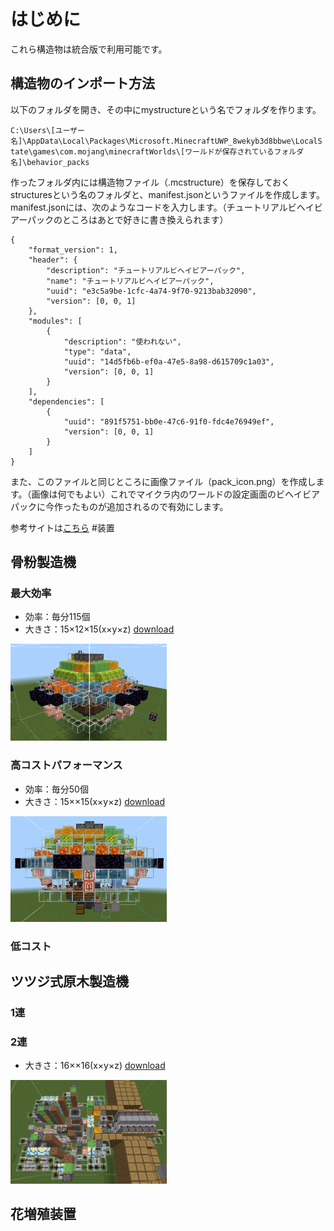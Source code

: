 # はじめに
これら構造物は統合版で利用可能です。
## 構造物のインポート方法
以下のフォルダを開き、その中にmystructureという名でフォルダを作ります。

`C:\Users\[ユーザー名]\AppData\Local\Packages\Microsoft.MinecraftUWP_8wekyb3d8bbwe\LocalState\games\com.mojang\minecraftWorlds\[ワールドが保存されているフォルダ名]\behavior_packs`

作ったフォルダ内には構造物ファイル（.mcstructure）を保存しておくstructuresという名のフォルダと、manifest.jsonというファイルを作成します。
manifest.jsonには、次のようなコードを入力します。（チュートリアルビヘイビアーパックのところはあとで好きに書き換えられます）
```json:manifestjson
{
    "format_version": 1,
    "header": {
        "description": "チュートリアルビヘイビアーパック",
        "name": "チュートリアルビヘイビアーパック",
        "uuid": "e3c5a9be-1cfc-4a74-9f70-9213bab32090",
        "version": [0, 0, 1]
    },
    "modules": [
        {
            "description": "使われない",
            "type": "data",
            "uuid": "14d5fb6b-ef0a-47e5-8a98-d615709c1a03",
            "version": [0, 0, 1]
        }
    ],
    "dependencies": [
        {
            "uuid": "891f5751-bb0e-47c6-91f0-fdc4e76949ef",
            "version": [0, 0, 1]
        }
    ]
}
```
また、このファイルと同じところに画像ファイル（pack_icon.png）を作成します。（画像は何でもよい）これでマイクラ内のワールドの設定画面のビヘイビアパックに今作ったものが追加されるので有効にします。

参考サイトは[こちら](https://minecraft.fandom.com/ja/wiki/%E3%83%81%E3%83%A5%E3%83%BC%E3%83%88%E3%83%AA%E3%82%A2%E3%83%AB/Bedrock_Edition/%E3%83%93%E3%83%98%E3%82%A4%E3%83%93%E3%82%A2%E3%83%BC%E3%83%91%E3%83%83%E3%82%AF%E3%81%AE%E4%BD%9C%E6%88%90)
#装置
## 骨粉製造機
### 最大効率
- 効率：毎分115個
- 大きさ：15×12×15(x×y×z)
[download](https://github.com/Yumehimeji/Minecraft/blob/main/%E6%9C%80%E5%BC%B7%E9%AA%A8%E7%B2%89%E8%A3%BD%E9%80%A0%E6%A9%9F.mcstructure)
<img src="https://github.com/Yumehimeji/Minecraft/blob/main/koppunhp.png" width=250>

### 高コストパフォーマンス
- 効率：毎分50個
- 大きさ：15××15(x×y×z)
[download](https://github.com/Yumehimeji/Minecraft/blob/main/%E9%AA%A8%E7%B2%89%E8%A3%BD%E9%80%A0%E6%A9%9F%EF%BC%88%E3%82%B3%E3%82%B9%E3%83%91%EF%BC%89.mcstructure)
<img src="https://github.com/Yumehimeji/Minecraft/blob/main/koppuncp.png" width=250>

### 低コスト

## ツツジ式原木製造機
### 1連
### 2連

- 大きさ：16××16(x×y×z)
[download](https://github.com/Yumehimeji/Minecraft/blob/main/2%E9%80%A3%E5%8E%9F%E6%9C%A8%E8%A3%BD%E9%80%A0%E6%A9%9F.mcstructure)
<img src="https://github.com/Yumehimeji/Minecraft/blob/main/gennboku2.png" width=250>

## 花増殖装置
